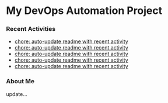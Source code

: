 # My DevOps Automation Project

### Recent Activities
<!-- activity:START -->
- [chore: auto-update readme with recent activity](https://github.com/kaigiii/mybowling-app/commit/d7199a315d4a3b02692a0700597209d0e7060d6a)
- [chore: auto-update readme with recent activity](https://github.com/kaigiii/mybowling-app/commit/111b23599c9eeccf1f557eefa4be839f07c6b4dc)
- [chore: auto-update readme with recent activity](https://github.com/kaigiii/mybowling-app/commit/5477633f6ea0ecc8878d761bb87d07d017ae637c)
- [chore: auto-update readme with recent activity](https://github.com/kaigiii/mybowling-app/commit/c465fc605d72333fee4ab669a2971ac22e77e052)
- [chore: auto-update readme with recent activity](https://github.com/kaigiii/mybowling-app/commit/1705c645b5f2ef6be3a4e4c2bc31daefcd26aa6d)
<!-- activity:END -->

### About Me
<!-- MYLINKS:START -->
<!-- MYLINKS:END -->

update...
